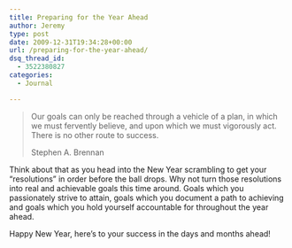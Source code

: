 ```yaml
---
title: Preparing for the Year Ahead
author: Jeremy
type: post
date: 2009-12-31T19:34:28+00:00
url: /preparing-for-the-year-ahead/
dsq_thread_id:
  - 3522380827
categories:
  - Journal

---
```

> Our goals can only be reached through a vehicle of a plan, in which we must fervently believe, and upon which we must vigorously act. There is no other route to success.
> 
> Stephen A. Brennan 

Think about that as you head into the New Year scrambling to get your &#8220;resolutions&#8221; in order before the ball drops. Why not turn those resolutions into real and achievable goals this time around. Goals which you passionately strive to attain, goals which you document a path to achieving and goals which you hold yourself accountable for throughout the year ahead.

Happy New Year, here&#8217;s to your success in the days and months ahead!
